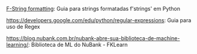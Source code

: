 [F-String formatting](https://realpython.com/python-formatted-output/): Guia para strings formatadas f'strings' em Python

https://developers.google.com/edu/python/regular-expressions: Guia para uso de Regex

https://blog.nubank.com.br/nubank-abre-sua-biblioteca-de-machine-learning/: Biblioteca de ML do NuBank - FKLearn
